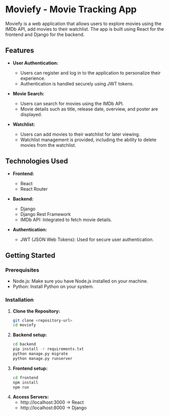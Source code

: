 # Moviefy - Movie Tracking App

Moviefy is a web application that allows users to explore movies using the IMDb API, add movies to their watchlist. The app is built using React for the frontend and Django for the backend.

## Features

- **User Authentication:**
  - Users can register and log in to the application to personalize their experience.
  - Authentication is handled securely using JWT tokens.

- **Movie Search:**
  - Users can search for movies using the IMDb API.
  - Movie details such as title, release date, overview, and poster are displayed.

- **Watchlist:**
  - Users can add movies to their watchlist for later viewing.
  - Watchlist management is provided, including the ability to delete movies from the watchlist.

## Technologies Used

- **Frontend:**
  - React
  - React Router

- **Backend:**
  - Django
  - Django Rest Framework
  - IMDb API: Integrated to fetch movie details.

- **Authentication:**
  - JWT (JSON Web Tokens): Used for secure user authentication.

## Getting Started

### Prerequisites

- Node.js: Make sure you have Node.js installed on your machine.
- Python: Install Python on your system.

### Installation

1. **Clone the Repository:**
   ```bash
   git clone <repository-url>
   cd moviefy
   ```
2. **Backend setup:**
    ```bash
    cd backend
    pip install -r requirements.txt
    python manage.py migrate
    python manage.py runserver
    ```
2. **Frontend setup:**
    ```bash
    cd frontend
    npm install
    npm run
    ```
3. **Access Servers:**
    - http://localhost:3000 -> React
    - http://localhost:8000 -> Django